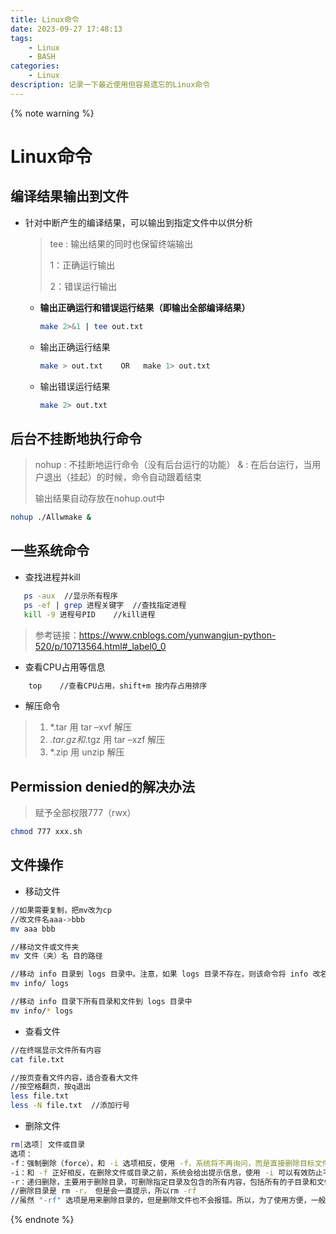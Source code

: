 ```yaml
---
title: Linux命令
date: 2023-09-27 17:48:13
tags:
	- Linux
	- BASH
categories:
	- Linux
description: 记录一下最近使用但容易遗忘的Linux命令
---
```


{% note warning  %}

# Linux命令

## 编译结果输出到文件

* 针对中断产生的编译结果，可以输出到指定文件中以供分析

  > tee : 输出结果的同时也保留终端输出
  >
  > 1：正确运行输出
  >
  > 2：错误运行输出

  * **输出正确运行和错误运行结果（即输出全部编译结果）**

    ~~~bash
    make 2>&1 | tee out.txt
    ~~~

  * 输出正确运行结果
    ~~~bash
    make > out.txt    OR   make 1> out.txt   
    ~~~
  
  * 输出错误运行结果
    ~~~bash
    make 2> out.txt
    ~~~



## 后台不挂断地执行命令

> nohup : 不挂断地运行命令（没有后台运行的功能）
> & : 在后台运行，当用户退出（挂起）的时候，命令自动跟着结束
>
> 输出结果自动存放在nohup.out中



~~~bash
nohup ./Allwmake &
~~~



## 一些系统命令

* 查找进程并kill

 ~~~bash
    ps -aux  //显示所有程序
    ps -ef | grep 进程关键字  //查找指定进程
    kill -9 进程号PID    //kill进程
 ~~~

> 参考链接：https://www.cnblogs.com/yunwangjun-python-520/p/10713564.html#_label0_0



* 查看CPU占用等信息

~~~BASH
	top    //查看CPU占用，shift+m 按内存占用排序
~~~

* 解压命令

> 1. *.tar 用 tar –xvf 解压
> 2. *.tar.gz和*.tgz 用 tar –xzf 解压
> 3. *.zip 用 unzip 解压





## Permission denied的解决办法

> 赋予全部权限777（rwx）

~~~bash
chmod 777 xxx.sh
~~~



## 文件操作
* 移动文件

~~~BASH
//如果需要复制，把mv改为cp
//改文件名aaa->bbb
mv aaa bbb

//移动文件或文件夹
mv 文件（夹）名 目的路径

//移动 info 目录到 logs 目录中。注意，如果 logs 目录不存在，则该命令将 info 改名为 logs
mv info/ logs 

//移动 info 目录下所有目录和文件到 logs 目录中
mv info/* logs 
~~~

* 查看文件

~~~BASH
//在终端显示文件所有内容
cat file.txt

//按页查看文件内容，适合查看大文件
//按空格翻页，按q退出
less file.txt
less -N file.txt  //添加行号	
~~~

* 删除文件

~~~BASH
rm[选项] 文件或目录
选项：
-f：强制删除（force），和 -i 选项相反，使用 -f，系统将不再询问，而是直接删除目标文件或目录。
-i：和 -f 正好相反，在删除文件或目录之前，系统会给出提示信息，使用 -i 可以有效防止不小心删除有用的文件或目录。
-r：递归删除，主要用于删除目录，可删除指定目录及包含的所有内容，包括所有的子目录和文件。
//删除目录是 rm -r， 但是会一直提示，所以rm -rf
//虽然 "-rf" 选项是用来删除目录的，但是删除文件也不会报错。所以，为了使用方便，一般不论是删除文件还是删除目录，都会直接使用 "rm -rf" 选项
~~~





{% endnote %}

